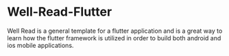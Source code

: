 # Well-Read-Flutter
Well Read is a general template for a flutter application and is a great way to learn how the flutter framework is utilized in order to build both android and ios mobile applications.

